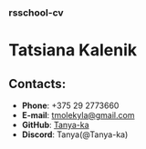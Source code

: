 ### rsschool-cv

# Tatsiana Kalenik

## Contacts:

- **Phone**: +375 29 2773660
- **E-mail**: tmolekyla@gmail.com
- **GitHub**: [Tanya-ka](https://github.com/Tanya-ka)
- **Discord**: Tanya(@Tanya-ka)
